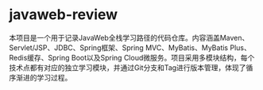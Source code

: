 # javaweb-review
本项目是一个用于记录JavaWeb全栈学习路径的代码仓库。内容涵盖Maven、Servlet/JSP、JDBC、Spring框架、Spring MVC、MyBatis、MyBatis Plus、Redis缓存、Spring Boot以及Spring Cloud微服务。项目采用多模块结构，每个技术点都有对应的独立学习模块，并通过Git分支和Tag进行版本管理，体现了循序渐进的学习过程。
